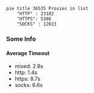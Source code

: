
```mermaid
pie title 36535 Proxies in list
    "HTTP" : 23182
    "HTTPS": 5386
    "SOCKS" : 12023
```

### Some Info
#### Average Timeout

- mixed: 2.8s
- http: 1.4s
- https: 8.7s
- socks: 6.6s